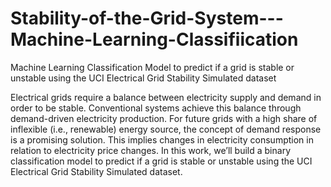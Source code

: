 # Stability-of-the-Grid-System---Machine-Learning-Classifiication
Machine Learning Classification Model to predict if a grid is stable or unstable using the UCI Electrical Grid Stability Simulated dataset


Electrical grids require a balance between electricity supply and demand in order to be stable. Conventional systems achieve this balance through demand-driven electricity production. For future grids with a high share of inflexible (i.e., renewable) energy source, the concept of demand response is a promising solution. This implies changes in electricity consumption in relation to electricity price changes. In this work, we’ll build a binary classification model to predict if a grid is stable or unstable using the UCI Electrical Grid Stability Simulated dataset.

